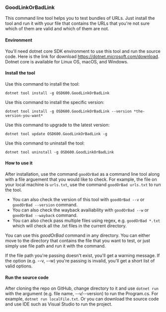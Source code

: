 ### GoodLinkOrBadLink

This command line tool helps you to test bundles of URLs. Just install the tool and run it with your file that contains the URLs that you're not sure which of them are valid and which of them are not.

#### Environment

You'll need dotnet core SDK environment to use this tool and run the source code. Here is the link for download https://dotnet.microsoft.com/download. Dotnet core is available for Linux OS, macOS, and Windows. 


#### Install the tool

Use this command to install the tool: 

`dotnet tool install -g OSD600.GoodLinkOrBadLink`

Use this command to install the specific version:

`dotnet tool install -g OSD600.GoodLinkOrBadLink --version *the-version-you-want*`

Use this command to upgrade to the latest version:

`dotnet tool update OSD600.GoodLinkOrBadLink -g`

Use this command to uninstall the tool:

`dotnet tool uninstall -g OSD600.GoodLinkOrBadLink`

#### How to use it

After installation, use the command `goodOrBad` as a command line tool along with a file arguement that you would like to check. For example, the file on your local machine is `urls.txt`, use the command `goodOrBad urls.txt` to run the tool. 
* You can also check the version of this tool with `goodOrBad --v` or `goodOrBad --version` command. 
* You can also check the wayback availiability with `goodOrBad --w` or `goodOrBad --wayback` command. 
* You can also check pass multiple files using regex, e.g. `goodOrBad *.txt` which will check all the .txt files in the current directory. 

You can use this *goodOrBad* command in any directory. You can either move to the directory that contains the file that you want to test, or just simply use file path and run it with the command.

If the file path you're passing doesn't exist, you'll get a warning message. If the option (e.g. --v, --w) you're passing is invalid, you'll get a short list of valid options.


#### Run the source code

After cloning the repo on GitHub, change directory to it and use `dotnet run` with the argument (e.g. file name, --v/--version) to run the Program.cs. For example, `dotnet run localFile.txt`. Or you can download the source code and use IDE such as Visual Studio to run the project. 


